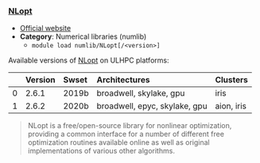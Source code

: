 ### [NLopt](http://ab-initio.mit.edu/wiki/index.php/NLopt)

* [Official website](http://ab-initio.mit.edu/wiki/index.php/NLopt)
* __Category__: Numerical libraries (numlib)
    -  `module load numlib/NLopt[/<version>]`

Available versions of [NLopt](http://ab-initio.mit.edu/wiki/index.php/NLopt) on ULHPC platforms:

|    | Version   | Swset   | Architectures                 | Clusters   |
|---:|:----------|:--------|:------------------------------|:-----------|
|  0 | 2.6.1     | 2019b   | broadwell, skylake, gpu       | iris       |
|  1 | 2.6.2     | 2020b   | broadwell, epyc, skylake, gpu | aion, iris |

>  NLopt is a free/open-source library for nonlinear optimization, providing a common interface for a number of different free optimization routines available online as well as original implementations of various other algorithms. 
